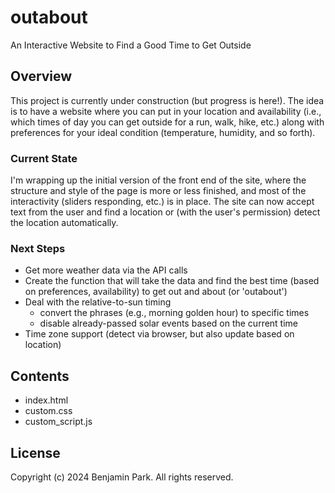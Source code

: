 # outabout

An Interactive Website to Find a Good Time to Get Outside

## Overview

This project is currently under construction (but progress is here!). The idea is to have a website where you can put in your location and availability (i.e., which times of day you can get outside for a run, walk, hike, etc.) along with preferences for your ideal condition (temperature, humidity, and so forth).

### Current State

I'm wrapping up the initial version of the front end of the site, where the structure and style of the page is more or less finished, and most of the interactivity (sliders responding, etc.) is in place. The site can now accept text from the user and find a location or (with the user's permission) detect the location automatically.

### Next Steps

- Get more weather data via the API calls
- Create the function that will take the data and find the best time (based on preferences, availability) to get out and about (or 'outabout')
- Deal with the relative-to-sun timing
  - convert the phrases (e.g., morning golden hour) to specific times
  - disable already-passed solar events based on the current time
- Time zone support (detect via browser, but also update based on location)

## Contents

- index.html
- custom.css
- custom_script.js

## License

Copyright (c) 2024 Benjamin Park. All rights reserved.
